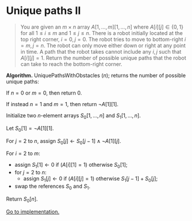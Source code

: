 # Unique paths II

> You are given an $m\times n$ array $A[1,\dots,m][1,\dots,n]$ where
> $A[i][j]\in\{0,1\}$ for all $1\leq i\leq m$ and $1\leq j\leq n$. There is a
> robot initially located at the top right corner, $i=0,j=0$. The robot tries to
> move to bottom-right $i=m,j=n$. The robot can only move either down or right
> at any point in time. A path that the robot takes cannot include any $i,j$
> such that $A[i][j]=1$. Return the number of possible unique paths that the
> robot can take to reach the bottom-right corner.

**Algorithm.** UniquePathsWithObstacles $(n)$; returns the number of possible unique paths:

If $n=0$ or $m=0$, then return $0$.

If instead $n=1$ and $m=1$, then return $\lnot A[1][1]$.

Initialize two $n$-element arrays $S_0[1,\dots,n]$ and $S_1[1,\dots,n]$.

Let $S_0[1]=\lnot A[1][1]$.

For $j=2$ to $n$, assign $S_0[j]\leftarrow S_0[j-1]\land\lnot A[1][j]$.

For $i=2$ to $m$:

- assign $S_1[1]\leftarrow 0\text{ if }(A[i][1]=1)\text{ otherwise }S_0[1]$;
- for $j=2$ to $n$:
  - assign $S_1[j]\leftarrow 0\text{ if }(A[i][j]=1)\text{ otherwise }S_1[j-1]+S_0[j]$;
- swap the references $S_0$ and $S_1$.

Return $S_0[n]$.

[Go to implementation.](../../src/dynamic_programming/lc0063_unique_paths_ii.c)
